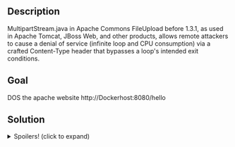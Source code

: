 <h2>Description</h2>
<p>MultipartStream.java in Apache Commons FileUpload before 1.3.1, as used in Apache Tomcat, JBoss Web, and other products, allows remote attackers to cause a denial of service (infinite loop and CPU consumption) via a crafted Content-Type header that bypasses a loop's intended exit conditions.</p>

<h2>Goal</h2>
<p>DOS the apache website http://Dockerhost:8080/hello</p>

<h2>Solution</h2>
<details>
    <summary>Spoilers! (click to expand)</summary>
    <p>Start the docker container :</p>
    <p>docker run -d -p 8080:8080 jrrdev/cve-2014-0050:latest</p>
    <p></p>
    <p>Download the exploit script on the attacker machine here</p>
    <p></p>
    <p>Run the python exploit script from the attacker machine :</p>
    <p></p>
    <p>python exploit.py http://<DOCKER_HOST>:8080/hello</p>
    <p></p>
    <p>Monitor CPU usage :-)</p>
</details>
